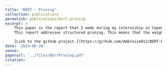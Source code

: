```yaml
---
title: "BERT - Pruning"
collection: publications
permalink: publications/bert-pruning
excerpt: >
    This paper is the report that I made during my interniship in Copenhagen. 
    This report addresses structured pruning. This means that the weights of the model are adjusted during training. Additionally, I have incorporated other optimization methods into pruning, such as distillation, and I have also compared two methods: one with a "classic" fine-tuning and the other using adapters.\\

    [Link to the github project.](https://github.com/Ambroise012/BERT-Pruning.git) 
date: '2024-06-28'
venue:
paperurl: '../files/BertPruning.pdf'
citation: 
---
```


